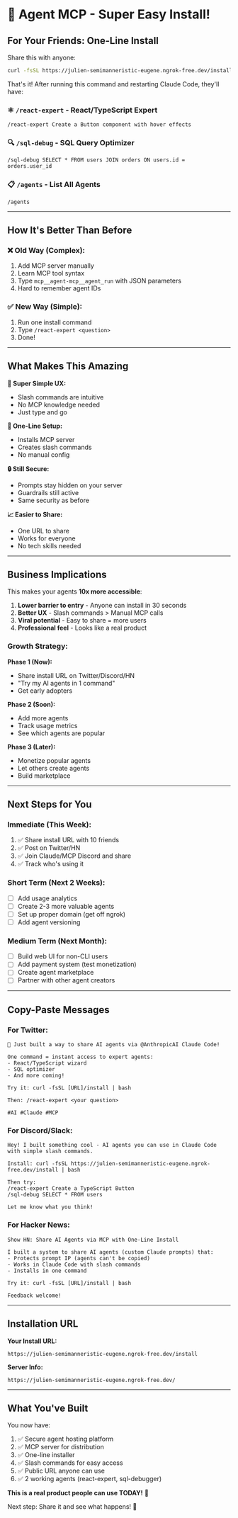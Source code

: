 # 🚀 Agent MCP - Super Easy Install!

## For Your Friends: One-Line Install

Share this with anyone:

```bash
curl -fsSL https://julien-semimanneristic-eugene.ngrok-free.dev/install | bash
```

That's it! After running this command and restarting Claude Code, they'll have:

### ⚛️ `/react-expert` - React/TypeScript Expert
```
/react-expert Create a Button component with hover effects
```

### 🔍 `/sql-debug` - SQL Query Optimizer
```
/sql-debug SELECT * FROM users JOIN orders ON users.id = orders.user_id
```

### 📋 `/agents` - List All Agents
```
/agents
```

---

## How It's Better Than Before

### ❌ Old Way (Complex):
1. Add MCP server manually
2. Learn MCP tool syntax
3. Type `mcp__agent-mcp__agent_run` with JSON parameters
4. Hard to remember agent IDs

### ✅ New Way (Simple):
1. Run one install command
2. Type `/react-expert <question>`
3. Done!

---

## What Makes This Amazing

**🎯 Super Simple UX:**
- Slash commands are intuitive
- No MCP knowledge needed
- Just type and go

**🚀 One-Line Setup:**
- Installs MCP server
- Creates slash commands
- No manual config

**🔒 Still Secure:**
- Prompts stay hidden on your server
- Guardrails still active
- Same security as before

**📈 Easier to Share:**
- One URL to share
- Works for everyone
- No tech skills needed

---

## Business Implications

This makes your agents **10x more accessible**:

1. **Lower barrier to entry** - Anyone can install in 30 seconds
2. **Better UX** - Slash commands > Manual MCP calls
3. **Viral potential** - Easy to share = more users
4. **Professional feel** - Looks like a real product

### Growth Strategy:

**Phase 1 (Now):**
- Share install URL on Twitter/Discord/HN
- "Try my AI agents in 1 command"
- Get early adopters

**Phase 2 (Soon):**
- Add more agents
- Track usage metrics
- See which agents are popular

**Phase 3 (Later):**
- Monetize popular agents
- Let others create agents
- Build marketplace

---

## Next Steps for You

### Immediate (This Week):
1. ✅ Share install URL with 10 friends
2. ✅ Post on Twitter/HN
3. ✅ Join Claude/MCP Discord and share
4. ✅ Track who's using it

### Short Term (Next 2 Weeks):
- [ ] Add usage analytics
- [ ] Create 2-3 more valuable agents
- [ ] Set up proper domain (get off ngrok)
- [ ] Add agent versioning

### Medium Term (Next Month):
- [ ] Build web UI for non-CLI users
- [ ] Add payment system (test monetization)
- [ ] Create agent marketplace
- [ ] Partner with other agent creators

---

## Copy-Paste Messages

### For Twitter:
```
🚀 Just built a way to share AI agents via @AnthropicAI Claude Code!

One command = instant access to expert agents:
- React/TypeScript wizard
- SQL optimizer
- And more coming!

Try it: curl -fsSL [URL]/install | bash

Then: /react-expert <your question>

#AI #Claude #MCP
```

### For Discord/Slack:
```
Hey! I built something cool - AI agents you can use in Claude Code with simple slash commands.

Install: curl -fsSL https://julien-semimanneristic-eugene.ngrok-free.dev/install | bash

Then try:
/react-expert Create a TypeScript Button
/sql-debug SELECT * FROM users

Let me know what you think!
```

### For Hacker News:
```
Show HN: Share AI Agents via MCP with One-Line Install

I built a system to share AI agents (custom Claude prompts) that:
- Protects prompt IP (agents can't be copied)
- Works in Claude Code with slash commands
- Installs in one command

Try it: curl -fsSL [URL]/install | bash

Feedback welcome!
```

---

## Installation URL

**Your Install URL:**
```
https://julien-semimanneristic-eugene.ngrok-free.dev/install
```

**Server Info:**
```
https://julien-semimanneristic-eugene.ngrok-free.dev/
```

---

## What You've Built

You now have:
1. ✅ Secure agent hosting platform
2. ✅ MCP server for distribution
3. ✅ One-line installer
4. ✅ Slash commands for easy access
5. ✅ Public URL anyone can use
6. ✅ 2 working agents (react-expert, sql-debugger)

**This is a real product people can use TODAY!** 🎉

Next step: Share it and see what happens! 🚀
